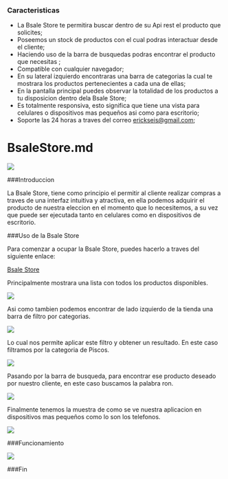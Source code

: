 ### Caracteristicas

- La Bsale Store te permitira buscar dentro de su Api rest el producto que solicites;
- Poseemos un stock de productos con el cual podras interactuar desde el cliente;
- Haciendo uso de la barra de busquedas podras encontrar el producto que necesitas ;
- Compatible con cualquier navegador;
- En su lateral izquierdo encontraras una barra de categorias la cual te mostrara los productos pertenecientes a cada una de ellas;
- En la pantalla principal puedes observar la totalidad de los productos a tu disposicion dentro dela Bsale Store;
- Es totalmente responsiva, esto significa que tiene una vista para celulares o dispositivos mas pequeños asi como para escritorio;
- Soporte las 24 horas a traves del correo erickseis@gmail.com;

# BsaleStore.md

![](https://i.postimg.cc/MTjzTwHs/Captura.png)






###Introduccion

La Bsale Store, tiene como principio el permitir al cliente realizar compras a traves de una interfaz intuitiva y atractiva, en ella podemos adquirir el producto de nuestra eleccion en el momento que lo necesitemos, a su vez que puede ser ejecutada tanto en celulares como en dispositivos de escritorio. 

###Uso de la Bsale Store 

Para comenzar a ocupar la Bsale Store, puedes hacerlo a traves del siguiente enlace:

[Bsale Store](https://bsalestore.netlify.app/ "Bsale Store")

Principalmente mostrara una lista con todos los productos disponibles.

![](https://i.postimg.cc/k9XYsQS6/completa-escritorio.jpg)


Asi como tambien podemos encontrar de lado izquierdo de la tienda una barra de filtro por categorias.

![](https://i.postimg.cc/pLH0BFNR/categoriessss.png)

Lo cual nos permite aplicar este filtro y obtener un resultado. En este caso filtramos por la categoria de Piscos.

![](https://i.postimg.cc/rmp9z1BF/categoria-pisco.jpg)




Pasando por la barra de busqueda, para encontrar ese producto deseado por nuestro cliente, en este caso buscamos la palabra ron.

![](https://i.postimg.cc/2yZ98dWL/busqueda-ron.jpg)


Finalmente tenemos la muestra de como se ve nuestra aplicacion en dispositivos mas pequeños como lo son los telefonos.

![](https://i.postimg.cc/tR2LrDqD/completa-telef.jpg)


###Funcionamiento
                    
![](https://i.postimg.cc/0yW1Hspt/My-Video-1.gif)

###Fin
